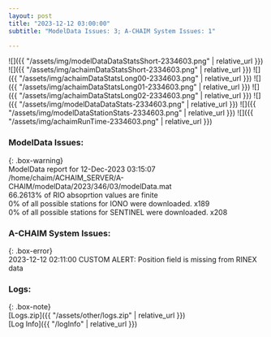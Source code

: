 ```yaml
---
layout: post
title: "2023-12-12 03:00:00"
subtitle: "ModelData Issues: 3; A-CHAIM System Issues: 1"

---
```


![]({{ "/assets/img/modelDataDataStatsShort-2334603.png" | relative_url }})
![]({{ "/assets/img/achaimDataStatsShort-2334603.png" | relative_url }})
![]({{ "/assets/img/achaimDataStatsLong00-2334603.png" | relative_url }})
![]({{ "/assets/img/achaimDataStatsLong01-2334603.png" | relative_url }})
![]({{ "/assets/img/achaimDataStatsLong02-2334603.png" | relative_url }})
![]({{ "/assets/img/modelDataDataStats-2334603.png" | relative_url }})
![]({{ "/assets/img/modelDataStationStats-2334603.png" | relative_url }})
![]({{ "/assets/img/achaimRunTime-2334603.png" | relative_url }})


### ModelData Issues:  
  
{: .box-warning}  
 ModelData report for 12-Dec-2023 03:15:07   
 /home/chaim/ACHAIM_SERVER/A-CHAIM/modelData/2023/346/03/modelData.mat   
 66.2613% of RIO absoprtion values are finite   
 0% of all possible stations for IONO were downloaded. x189   
 0% of all possible stations for SENTINEL were downloaded. x208   
  
### A-CHAIM System Issues:  
  
{: .box-error}  
2023-12-12 02:11:00 CUSTOM ALERT: Position field is missing from RINEX data  

### Logs:  
  
{: .box-note}  
[Logs.zip]({{ "/assets/other/logs.zip" | relative_url }})  
[Log Info]({{ "/logInfo" | relative_url }})  
